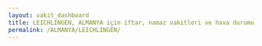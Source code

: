 ```yaml
---
layout: vakit_dashboard
title: LEICHLINGEN, ALMANYA için iftar, namaz vakitleri ve hava durumu - ilçe/eyalet seç
permalink: /ALMANYA/LEICHLINGEN/
---
```


<script type="text/javascript">
  var GLOBAL_COUNTRY = 'ALMANYA';
  var GLOBAL_CITY = 'LEICHLINGEN';
  var GLOBAL_STATE = '';
  var lat = 72;
  var lon = 21;
</script>
